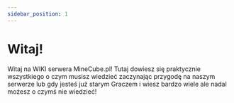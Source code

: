 ```yaml
---
sidebar_position: 1
---
```


# Witaj!

Witaj na WIKI serwera MineCube.pl! Tutaj dowiesz się praktycznie wszystkiego o czym musisz wiedzieć zaczynając przygodę na naszym serwerze lub gdy jesteś już starym Graczem i wiesz bardzo wiele ale nadal możesz o czymś nie wiedzieć!
